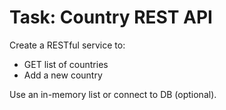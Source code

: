 # Task: Country REST API

Create a RESTful service to:
- GET list of countries
- Add a new country

Use an in-memory list or connect to DB (optional).
